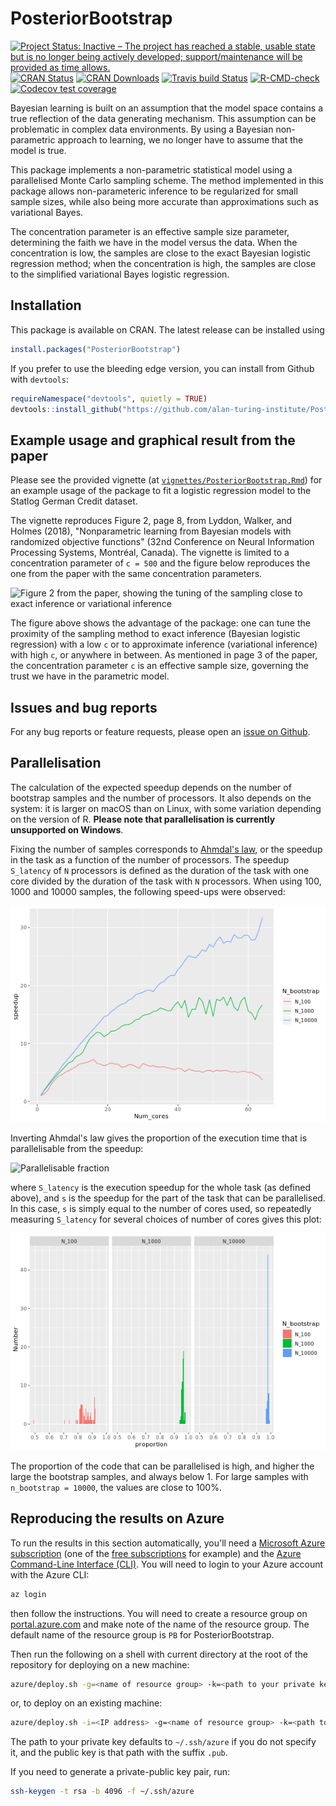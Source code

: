 # PosteriorBootstrap
[![Project Status: Inactive – The project has reached a stable, usable state but is no longer being actively developed; support/maintenance will be provided as time allows.](https://www.repostatus.org/badges/latest/inactive.svg)](https://www.repostatus.org/#inactive)
[![CRAN Status](https://www.r-pkg.org/badges/version/PosteriorBootstrap)](https://cran.r-project.org/package=PosteriorBootstrap)
[![CRAN Downloads](https://cranlogs.r-pkg.org/badges/PosteriorBootstrap)](https://www.r-pkg.org/pkg/PosteriorBootstrap)
[![Travis build Status](https://travis-ci.com/alan-turing-institute/PosteriorBootstrap.svg?branch=master)](https://travis-ci.com/alan-turing-institute/PosteriorBootstrap)
[![R-CMD-check](https://github.com/alan-turing-institute/PosteriorBootstrap/workflows/R-CMD-check/badge.svg)](https://github.com/alan-turing-institute/PosteriorBootstrap/actions)
[![Codecov test coverage](https://codecov.io/gh/alan-turing-institute/PosteriorBootstrap/branch/master/graph/badge.svg)](https://codecov.io/gh/alan-turing-institute/PosteriorBootstrap)

Bayesian learning is built on an assumption that the model space contains a true
reflection of the data generating mechanism. This assumption can be problematic
in complex data environments. By using a Bayesian non-parametric approach to
learning, we no longer have to assume that the model is true.

This package implements a non-parametric statistical model using a parallelised
Monte Carlo sampling scheme. The method implemented in this package allows
non-parameteric inference to be regularized for small sample sizes, while also
being more accurate than approximations such as variational Bayes.

The concentration parameter is an effective sample size parameter, determining
the faith we have in the model versus the data. When the concentration is low,
the samples are close to the exact Bayesian logistic regression method; when the
concentration is high, the samples are close to the simplified variational Bayes
logistic regression.

## Installation
This package is available on CRAN. The latest release can be installed using

```r
install.packages("PosteriorBootstrap")
```

If you prefer to use the bleeding edge version, you can install from Github with `devtools`:

```r
requireNamespace("devtools", quietly = TRUE)
devtools::install_github("https://github.com/alan-turing-institute/PosteriorBootstrap/")
```

## Example usage and graphical result from the paper

Please see the provided vignette (at
[`vignettes/PosteriorBootstrap.Rmd`](https://github.com/alan-turing-institute/PosteriorBootstrap/blob/master/vignettes/PosteriorBootstrap.Rmd))
for an example usage of the package to fit a logistic regression model to the
Statlog German Credit dataset.

The vignette reproduces Figure 2, page 8, from Lyddon, Walker, and Holmes
(2018), "Nonparametric learning from Bayesian models with randomized objective
functions" (32nd Conference on Neural Information Processing Systems, Montréal,
Canada). The vignette is limited to a concentration parameter of `c = 500` and
the figure below reproduces the one from the paper with the same concentration
parameters.

![Figure 2 from the paper, showing the tuning of the sampling close to exact
inference or variational inference](man/figures/Figure2.png)

The figure above shows the advantage of the package: one can tune the proximity
of the sampling method to exact inference (Bayesian logistic regression) with a
low `c` or to approximate inference (variational inference) with high `c`, or
anywhere in between. As mentioned in page 3 of the paper, the concentration
parameter `c` is an effective sample size, governing the trust we have in the
parametric model.

## Issues and bug reports

For any bug reports or feature requests, please open an [issue on Github](https://github.com/alan-turing-institute/PosteriorBootstrap/issues).

## Parallelisation

The calculation of the expected speedup depends on the number of bootstrap
samples and the number of processors. It also depends on the system: it is
larger on macOS than on Linux, with some variation depending on the version of
R. **Please note that parallelisation is currently unsupported on Windows**.

Fixing the number of samples corresponds to [Ahmdal's
law](https://en.wikipedia.org/wiki/Ahmdal's_Law), or the speedup in the task as
a function of the number of processors. The speedup `S_latency` of `N` processors
is defined as the duration of the task with one core divided by the duration of
the task with `N` processors. When using 100, 1000 and 10000 samples, the following
speed-ups were observed:

![Parallelisation speedup](man/figures/Speedup.png)

Inverting Ahmdal's law gives the proportion of the execution time that is
parallelisable from the speedup:

<img src="https://latex.codecogs.com/svg.latex?p=\frac{\frac{1}{S_{latency}}-1}{\frac{1}{s}-1}" title="Parallelisable fraction" />

where `S_latency` is the execution speedup for the whole task (as defined above), and `s` is the
speedup for the part of the task that can be parallelised. In this case, `s` is simply equal to the
number of cores used, so repeatedly measuring `S_latency` for several choices of number of cores
gives this plot:

![Parallelisation proportion](man/figures/Proportion.png)

The proportion of the code that can be parallelised is high, and higher the
large the bootstrap samples, and always below 1. For large samples with
`n_bootstrap = 10000`, the values are close to 100%.


## Reproducing the results on Azure

To run the results in this section automatically, you'll need a [Microsoft Azure
subscription](http://azure.microsoft.com/en-gb/) (one of the [free
subscriptions](http://azure.microsoft.com/en-gb/free/) for example) and the
[Azure Command-Line
Interface (CLI)](https://docs.microsoft.com/en-us/cli/azure/install-azure-cli-macos?view=azure-cli-latest). You
will need to login to your Azure account with the Azure CLI:

```bash
az login
```

then follow the instructions. You will need to create a resource group on
[portal.azure.com](https://portal.azure.com/) and make note of the name of the
resource group. The default name of the resource group is `PB` for PosteriorBootstrap.

Then run the following on a shell with current directory at the root of the
repository for deploying on a new machine:

```bash
azure/deploy.sh -g=<name of resource group> -k=<path to your private key>
```

or, to deploy on an existing machine:

```bash
azure/deploy.sh -i=<IP address> -g=<name of resource group> -k=<path to your private key>
```

The path to your private key defaults to `~/.ssh/azure` if you do not specify
it, and the public key is that path with the suffix `.pub`.

If you need to generate a private-public key pair, run:

```bash
ssh-keygen -t rsa -b 4096 -f ~/.ssh/azure
```

